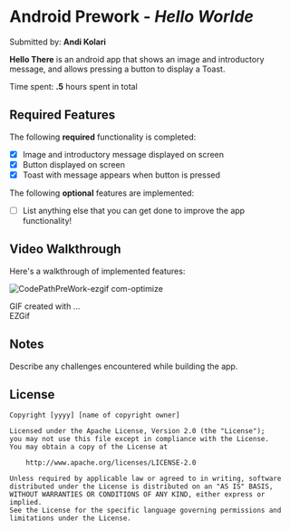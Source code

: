 # Android Prework - *Hello Worlde*

Submitted by: **Andi Kolari**

**Hello There** is an android app that shows an image and introductory message, and allows pressing a button to display a Toast. 

Time spent: **.5** hours spent in total

## Required Features

The following **required** functionality is completed:

* [X] Image and introductory message displayed on screen
* [X] Button displayed on screen
* [X] Toast with message appears when button is pressed 

The following **optional** features are implemented:

* [ ] List anything else that you can get done to improve the app functionality!

## Video Walkthrough

Here's a walkthrough of implemented features:

![CodePathPreWork-ezgif com-optimize](https://github.com/AKolari/Codepath-Pre-Work/assets/90071560/5129e246-a4c8-4ec6-bb76-2d64fa7e77a7)


GIF created with ...  
EZGif

## Notes

Describe any challenges encountered while building the app.

## License

    Copyright [yyyy] [name of copyright owner]

    Licensed under the Apache License, Version 2.0 (the "License");
    you may not use this file except in compliance with the License.
    You may obtain a copy of the License at

        http://www.apache.org/licenses/LICENSE-2.0

    Unless required by applicable law or agreed to in writing, software
    distributed under the License is distributed on an "AS IS" BASIS,
    WITHOUT WARRANTIES OR CONDITIONS OF ANY KIND, either express or implied.
    See the License for the specific language governing permissions and
    limitations under the License.
